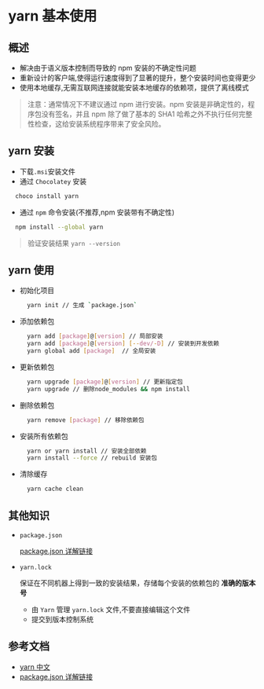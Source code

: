 # yarn 基本使用

## 概述

- 解决由于语义版本控制而导致的 npm 安装的不确定性问题
- 重新设计的客户端,使得运行速度得到了显著的提升，整个安装时间也变得更少
- 使用本地缓存,无需互联网连接就能安装本地缓存的依赖项，提供了离线模式

> 注意：通常情况下不建议通过 npm 进行安装。npm 安装是非确定性的，程序包没有签名，并且 npm 除了做了基本的 SHA1 哈希之外不执行任何完整性检查，这给安装系统程序带来了安全风险。

## yarn 安装

- 下载`.msi`安装文件
- 通过 `Chocolatey` 安装

```bash
  choco install yarn
```

- 通过 `npm` 命令安装(不推荐,npm 安装带有不确定性)

```bash
  npm install --global yarn
```

> 验证安装结果 `yarn --version`

## yarn 使用

- 初始化项目

  ```bash
    yarn init // 生成 `package.json`
  ```

- 添加依赖包

  ```bash
    yarn add [package]@[version] // 局部安装
    yarn add [package]@[version] [--dev/-D] // 安装到开发依赖
    yarn global add [package]  // 全局安装
  ```

- 更新依赖包

  ```bash
    yarn upgrade [package]@[version] // 更新指定包
    yarn upgrade // 删除node_modules && npm install
  ```

- 删除依赖包

  ```bash
    yarn remove [package] // 移除依赖包
  ```

- 安装所有依赖包

  ```bash
    yarn or yarn install // 安装全部依赖
    yarn install --force // rebuild 安装包
  ```

- 清除缓存

  ```bash
    yarn cache clean
  ```

## 其他知识

- `package.json`

  [package.json 详解链接](https://www.cnblogs.com/tzyy/p/5193811.html#_h1_28)

- `yarn.lock`

  保证在不同机器上得到一致的安装结果，存储每个安装的依赖包的 **准确的版本号**

  - 由 `Yarn` 管理 `yarn.lock` 文件,不要直接编辑这个文件
  - 提交到版本控制系统

## 参考文档

- [yarn 中文](https://yarn.bootcss.com)
- [package.json 详解链接](https://www.cnblogs.com/tzyy/p/5193811.html#_h1_28)
